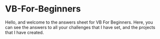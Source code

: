 # VB-For-Beginners
Hello, and welcome to the answers sheet for VB For Beginners. Here, you can see the answers to all your challenges that I have set, and the projects that I have created.
